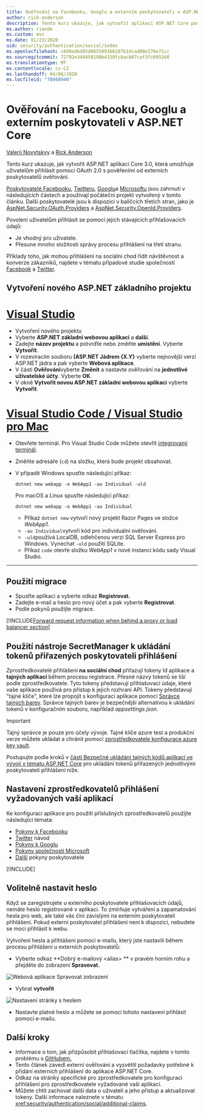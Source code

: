 ```yaml
---
title: Ověřování na Facebooku, Googlu a externím poskytovateli v ASP.NET Core
author: rick-anderson
description: Tento kurz ukazuje, jak vytvořit aplikaci ASP.NET Core pomocí OAuth 2.0 s externími poskytovateli ověřování.
ms.author: riande
ms.custom: mvc
ms.date: 01/23/2020
uid: security/authentication/social/index
ms.openlocfilehash: c698edbd85d665509366287b1dcad08e276e71cc
ms.sourcegitcommit: 72792e349458190b4158fcbacb87caf3fc605268
ms.translationtype: MT
ms.contentlocale: cs-CZ
ms.lasthandoff: 04/06/2020
ms.locfileid: "78668040"
---
```

# <a name="facebook-google-and-external-provider-authentication-in-aspnet-core"></a>Ověřování na Facebooku, Googlu a externím poskytovateli v ASP.NET Core

[Valerij Novytskyy](https://github.com/01binary) a [Rick Anderson](https://twitter.com/RickAndMSFT)

Tento kurz ukazuje, jak vytvořit ASP.NET aplikaci Core 3.0, která umožňuje uživatelům přihlásit pomocí OAuth 2.0 s pověřeními od externích poskytovatelů ověřování.

[Poskytovatelé Facebooku](xref:security/authentication/facebook-logins), [Twitteru](xref:security/authentication/twitter-logins), [Googlu](xref:security/authentication/google-logins)a [Microsoftu](xref:security/authentication/microsoft-logins) jsou zahrnuti v následujících částech a používají počáteční projekt vytvořený v tomto článku. Další poskytovatelé jsou k dispozici v balíčcích třetích stran, jako je [AspNet.Security.OAuth.Providers](https://github.com/aspnet-contrib/AspNet.Security.OAuth.Providers) a [AspNet.Security.OpenId.Providers](https://github.com/aspnet-contrib/AspNet.Security.OpenId.Providers).

Povolení uživatelům přihlásit se pomocí jejich stávajících přihlašovacích údajů:

* Je vhodný pro uživatele.
* Přesune mnoho složitostí správy procesu přihlášení na třetí stranu.

Příklady toho, jak mohou přihlášení na sociální chod řídit návštěvnost a konverze zákazníků, najdete v tématu případové studie společností [Facebook](https://www.facebook.com/unsupportedbrowser) a [Twitter](https://dev.twitter.com/resources/case-studies).

## <a name="create-a-new-aspnet-core-project"></a>Vytvoření nového ASP.NET základního projektu

# <a name="visual-studio"></a>[Visual Studio](#tab/visual-studio)

* Vytvoření nového projektu
* Vyberte **ASP.NET základní webovou aplikaci** a **další**.
* Zadejte **název projektu** a potvrďte nebo změňte **umístění**. Vyberte **Vytvořit**.
* V rozevíracím souboru **(ASP.NET Jádrem {X.Y}** vyberte nejnovější verzi ASP.NET jádra a pak vyberte **Webová aplikace**.
* V části **Ověřování**vyberte **Změnit** a nastavte ověřování na **jednotlivé uživatelské účty**. Vyberte **OK**.
* V okně **Vytvořit novou ASP.NET základní webovou aplikaci** vyberte **Vytvořit**.

# <a name="visual-studio-code--visual-studio-for-mac"></a>[Visual Studio Code / Visual Studio pro Mac](#tab/visual-studio-code+visual-studio-mac)

* Otevřete terminál.  Pro Visual Studio Code můžete otevřít [integrovaný terminál](https://code.visualstudio.com/docs/editor/integrated-terminal).

* Změňte adresáře (`cd`) na složku, která bude projekt obsahovat.

* V případě Windows spusťte následující příkaz:

  ```dotnetcli
  dotnet new webapp -o WebApp1 -au Individual -uld
  ```

  Pro macOS a Linux spusťte následující příkaz:

  ```dotnetcli
  dotnet new webapp -o WebApp1 -au Individual
  ```

  * Příkaz `dotnet new` vytvoří nový projekt Razor Pages ve složce *WebApp1.*
  * `-au Individual`vytvoří kód pro individuální ověřování.
  * `-uld`používá LocalDB, odlehčenou verzi SQL Server Express pro Windows. Vynechat `-uld` použití SQLite.
  * Příkaz `code` otevře složku *WebApp1* v nové instanci kódu sady Visual Studio.

---

## <a name="apply-migrations"></a>Použití migrace

* Spusťte aplikaci a vyberte odkaz **Registrovat.**
* Zadejte e-mail a heslo pro nový účet a pak vyberte **Registrovat**.
* Podle pokynů použijte migrace.

[!INCLUDE[Forward request information when behind a proxy or load balancer section](includes/forwarded-headers-middleware.md)]

## <a name="use-secretmanager-to-store-tokens-assigned-by-login-providers"></a>Použití nástroje SecretManager k ukládání tokenů přiřazených poskytovateli přihlášení

Zprostředkovatelé přihlášení **na sociální chod** přiřazují tokeny Id aplikace a **tajných aplikací** během procesu registrace. Přesné názvy tokenů se liší podle zprostředkovatele. Tyto tokeny představují přihlašovací údaje, které vaše aplikace používá pro přístup k jejich rozhraní API. Tokeny představují "tajné klíče", které lze propojit s konfigurací aplikace pomocí [Správce tajných barev](xref:security/app-secrets#secret-manager). Správce tajných barev je bezpečnější alternativou k ukládání tokenů v konfiguračním souboru, například *appsettings.json*.

> [!IMPORTANT]
> Tajný správce je pouze pro účely vývoje. Tajné klíče azure test a produkční verze můžete ukládat a chránit pomocí [zprostředkovatele konfigurace azure key vault](xref:security/key-vault-configuration).

Postupujte podle kroků v [části Bezpečné ukládání tajných kódů aplikací ve vývoji v tématu ASP.NET Core](xref:security/app-secrets) pro ukládání tokenů přiřazených jednotlivými poskytovateli přihlášení níže.

## <a name="setup-login-providers-required-by-your-application"></a>Nastavení zprostředkovatelů přihlášení vyžadovaných vaší aplikací

Ke konfiguraci aplikace pro použití příslušných zprostředkovatelů použijte následující témata:

* [Pokyny k Facebooku](xref:security/authentication/facebook-logins)
* [Twitter](xref:security/authentication/twitter-logins) návod
* [Pokyny k Googlu](xref:security/authentication/google-logins)
* [Pokyny společnosti Microsoft](xref:security/authentication/microsoft-logins)
* [Další](xref:security/authentication/otherlogins) pokyny poskytovatele

[!INCLUDE[](includes/chain-auth-providers.md)]

## <a name="optionally-set-password"></a>Volitelně nastavit heslo

Když se zaregistrujete u externího poskytovatele přihlašovacích údajů, nemáte heslo registrované v aplikaci. To zmírňuje vytváření a zapamatování hesla pro web, ale také vás činí závislými na externím poskytovateli přihlášení. Pokud externí poskytovatel přihlášení není k dispozici, nebudete se moci přihlásit k webu.

Vytvoření hesla a přihlášení pomocí e-mailu, který jste nastavili během procesu přihlášení u externích poskytovatelů:

* Vyberte odkaz **Dobrý e-mailový &lt;alias&gt; ** v pravém horním rohu a přejděte do zobrazení **Spravovat.**

![Webová aplikace Spravovat zobrazení](index/_static/pass1a.png)

* Vybrat **vytvořit**

![Nastavení stránky s heslem](index/_static/pass2a.png)

* Nastavte platné heslo a můžete se pomocí tohoto nastavení přihlásit pomocí e-mailu.

## <a name="next-steps"></a>Další kroky

* Informace o tom, jak přizpůsobit přihlašovací tlačítka, najdete v tomto problému s [GitHubem.](https://github.com/dotnet/AspNetCore.Docs/issues/10563)
* Tento článek zavedl externí ověřování a vysvětlil požadavky potřebné k přidání externích přihlášení do aplikace ASP.NET Core.
* Odkaz na stránky specifické pro zprostředkovatele pro konfiguraci přihlášení pro zprostředkovatele vyžadované vaší aplikací.
* Můžete chtít zachovat další data o uživateli a jeho přístup a aktualizovat tokeny. Další informace naleznete v tématu <xref:security/authentication/social/additional-claims>.
